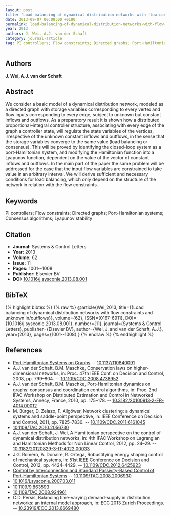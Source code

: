 ```yaml
---
layout: post
title: "Load balancing of dynamical distribution networks with flow constraints and unknown in/outflows"
date: 2013-09-07 00:00:00 +0100
permalink: load-balancing-of-dynamical-distribution-networks-with-flow-constraints-and-unknown-in-outflows
year: 2013
authors: J. Wei, A.J. van der Schaft
category: journal-article
tag: PI controllers; Flow constraints; Directed graphs; Port-Hamiltonian systems; Consensus algorithms; Lyapunov stability
---
```

 
## Authors
**J. Wei, A.J. van der Schaft**
 
## Abstract
We consider a basic model of a dynamical distribution network, modeled as a directed graph with storage variables corresponding to every vertex and flow inputs corresponding to every edge, subject to unknown but constant inflows and outflows. As a preparatory result it is shown how a distributed proportional–integral controller structure, associating with every edge of the graph a controller state, will regulate the state variables of the vertices, irrespective of the unknown constant inflows and outflows, in the sense that the storage variables converge to the same value (load balancing or consensus). This will be proved by identifying the closed-loop system as a port-Hamiltonian system, and modifying the Hamiltonian function into a Lyapunov function, dependent on the value of the vector of constant inflows and outflows. In the main part of the paper the same problem will be addressed for the case that the input flow variables are constrained to take value in an arbitrary interval. We will derive sufficient and necessary conditions for load balancing, which only depend on the structure of the network in relation with the flow constraints.
 
## Keywords
PI controllers; Flow constraints; Directed graphs; Port-Hamiltonian systems; Consensus algorithms; Lyapunov stability
 
## Citation
- **Journal:** Systems &amp; Control Letters
- **Year:** 2013
- **Volume:** 62
- **Issue:** 11
- **Pages:** 1001--1008
- **Publisher:** Elsevier BV
- **DOI:** [10.1016/j.sysconle.2013.08.001](https://doi.org/10.1016/j.sysconle.2013.08.001)
 
## BibTeX
{% highlight bibtex %}
{% raw %}
@article{Wei_2013,
  title={{Load balancing of dynamical distribution networks with flow constraints and unknown in/outflows}},
  volume={62},
  ISSN={0167-6911},
  DOI={10.1016/j.sysconle.2013.08.001},
  number={11},
  journal={Systems &amp; Control Letters},
  publisher={Elsevier BV},
  author={Wei, J. and van der Schaft, A.J.},
  year={2013},
  pages={1001--1008}
}
{% endraw %}
{% endhighlight %}
 
## References
- [Port-Hamiltonian Systems on Graphs](port-hamiltonian-systems-on-graphs) -- [10.1137/110840091](https://doi.org/10.1137/110840091)
- A.J. van der Schaft, B.M. Maschke, Conservation laws on higher-dimensional networks, in: Proc. 47th IEEE Conf. on Decision and Control, 2008, pp. 799–804. -- [10.1109/CDC.2008.4738952](https://doi.org/10.1109/CDC.2008.4738952)
- A.J. van der Schaft, B.M. Maschke, Port-Hamiltonian dynamics on graphs: consensus and coordination control algorithms, in: Proc. 2nd IFAC Workshop on Distributed Estimation and Control in Networked Systems, Annecy, France, 2010, pp. 175–178. -- [10.3182/20100913-2-FR-4014.00012](https://doi.org/10.3182/20100913-2-FR-4014.00012)
- M. Bürger, D. Zelazo, F. Allgöwer, Network clustering: a dynamical systems and saddle-point perspective, in: IEEE Conference on Decision and Control, 2011, pp. 7825–7830. -- [10.1109/CDC.2011.6161045](https://doi.org/10.1109/CDC.2011.6161045)
- [10.1109/TAC.2010.2056730](https://doi.org/10.1109/TAC.2010.2056730)
- A.J. van der Schaft, J. Wei, A Hamiltonian perspective on the control of dynamical distribution networks, in: 4th IFAC Workshop on Lagrangian and Hamiltonian Methods for Non Linear Control, 2012, pp. 24–29. -- [10.3182/20120829-3-IT-4022.00033](https://doi.org/10.3182/20120829-3-IT-4022.00033)
- J.G. Romero, A. Donaire, R. Ortega, Robustifying energy shaping control of mechanical systems, in: 51st IEEE Conference on Decision and Control, 2012, pp. 4424–4429. -- [10.1109/CDC.2012.6425923](https://doi.org/10.1109/CDC.2012.6425923)
- [Control by Interconnection and Standard Passivity-Based Control of Port-Hamiltonian Systems](control-by-interconnection-and-standard-passivity-based-control-of-port-hamiltonian-systems) -- [10.1109/TAC.2008.2006930](https://doi.org/10.1109/TAC.2008.2006930)
- [10.1016/j.sysconle.2007.03.011](https://doi.org/10.1016/j.sysconle.2007.03.011)
- [10.1109/9.863593](https://doi.org/10.1109/9.863593)
- [10.1109/TAC.2008.924961](https://doi.org/10.1109/TAC.2008.924961)
- C.D. Persis, Balancing time-varying demand-supply in distribution networks: an internal model approach, in: ECC 2013 Zurich Proceedings. -- [10.23919/ECC.2013.6669480](https://doi.org/10.23919/ECC.2013.6669480)

